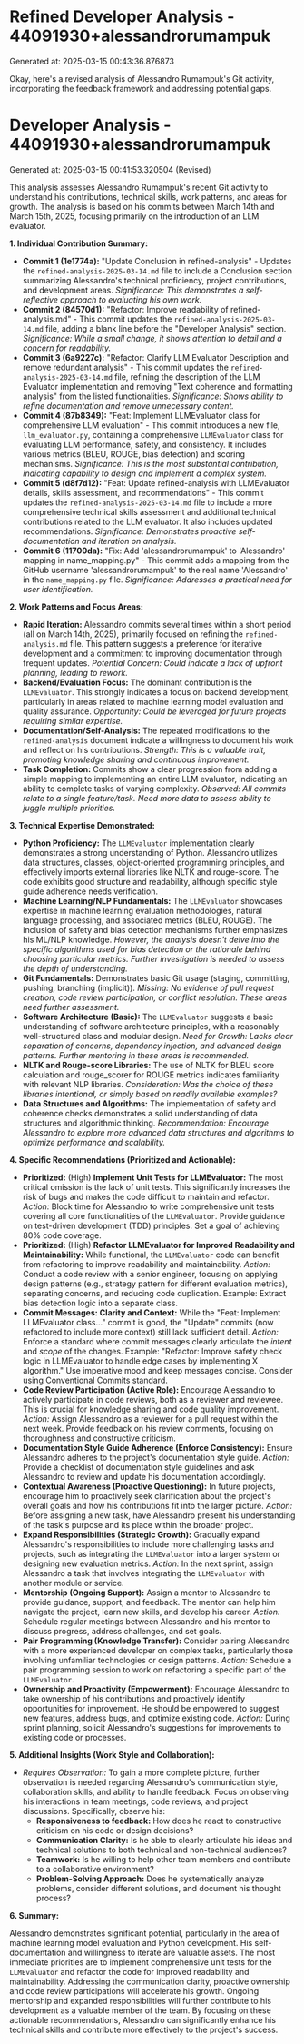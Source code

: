 # Refined Developer Analysis - 44091930+alessandrorumampuk
Generated at: 2025-03-15 00:43:36.876873

Okay, here's a revised analysis of Alessandro Rumampuk's Git activity, incorporating the feedback framework and addressing potential gaps.

# Developer Analysis - 44091930+alessandrorumampuk
Generated at: 2025-03-15 00:41:53.320504 (Revised)

This analysis assesses Alessandro Rumampuk's recent Git activity to understand his contributions, technical skills, work patterns, and areas for growth. The analysis is based on his commits between March 14th and March 15th, 2025, focusing primarily on the introduction of an LLM evaluator.

**1. Individual Contribution Summary:**

*   **Commit 1 (1e1774a):** "Update Conclusion in refined-analysis" - Updates the `refined-analysis-2025-03-14.md` file to include a Conclusion section summarizing Alessandro's technical proficiency, project contributions, and development areas.  _Significance: This demonstrates a self-reflective approach to evaluating his own work._
*   **Commit 2 (84570d1):** "Refactor: Improve readability of refined-analysis.md" - This commit updates the `refined-analysis-2025-03-14.md` file, adding a blank line before the "Developer Analysis" section. _Significance: While a small change, it shows attention to detail and a concern for readability._
*   **Commit 3 (6a9227c):** "Refactor: Clarify LLM Evaluator Description and remove redundant analysis" - This commit updates the `refined-analysis-2025-03-14.md` file, refining the description of the LLM Evaluator implementation and removing "Text coherence and formatting analysis" from the listed functionalities. _Significance: Shows ability to refine documentation and remove unnecessary content._
*   **Commit 4 (87b8349):** "Feat: Implement LLMEvaluator class for comprehensive LLM evaluation" - This commit introduces a new file, `llm_evaluator.py`, containing a comprehensive `LLMEvaluator` class for evaluating LLM performance, safety, and consistency. It includes various metrics (BLEU, ROUGE, bias detection) and scoring mechanisms.  _Significance: This is the most substantial contribution, indicating capability to design and implement a complex system._
*   **Commit 5 (d8f7d12):** "Feat: Update refined-analysis with LLMEvaluator details, skills assessment, and recommendations" - This commit updates the `refined-analysis-2025-03-14.md` file to include a more comprehensive technical skills assessment and additional technical contributions related to the LLM evaluator. It also includes updated recommendations. _Significance: Demonstrates proactive self-documentation and iteration on analysis._
*   **Commit 6 (11700da):** "Fix: Add 'alessandrorumampuk' to 'Alessandro' mapping in name_mapping.py" - This commit adds a mapping from the GitHub username 'alessandrorumampuk' to the real name 'Alessandro' in the `name_mapping.py` file. _Significance: Addresses a practical need for user identification._

**2. Work Patterns and Focus Areas:**

*   **Rapid Iteration:** Alessandro commits several times within a short period (all on March 14th, 2025), primarily focused on refining the `refined-analysis.md` file. This pattern suggests a preference for iterative development and a commitment to improving documentation through frequent updates. *Potential Concern: Could indicate a lack of upfront planning, leading to rework.*
*   **Backend/Evaluation Focus:** The dominant contribution is the `LLMEvaluator`. This strongly indicates a focus on backend development, particularly in areas related to machine learning model evaluation and quality assurance. *Opportunity: Could be leveraged for future projects requiring similar expertise.*
*   **Documentation/Self-Analysis:** The repeated modifications to the `refined-analysis` document indicate a willingness to document his work and reflect on his contributions. *Strength: This is a valuable trait, promoting knowledge sharing and continuous improvement.*
*   **Task Completion:** Commits show a clear progression from adding a simple mapping to implementing an entire LLM evaluator, indicating an ability to complete tasks of varying complexity. *Observed: All commits relate to a single feature/task.  Need more data to assess ability to juggle multiple priorities.*

**3. Technical Expertise Demonstrated:**

*   **Python Proficiency:** The `LLMEvaluator` implementation clearly demonstrates a strong understanding of Python. Alessandro utilizes data structures, classes, object-oriented programming principles, and effectively imports external libraries like NLTK and rouge-score. The code exhibits good structure and readability, although specific style guide adherence needs verification.
*   **Machine Learning/NLP Fundamentals:** The `LLMEvaluator` showcases expertise in machine learning evaluation methodologies, natural language processing, and associated metrics (BLEU, ROUGE). The inclusion of safety and bias detection mechanisms further emphasizes his ML/NLP knowledge. *However, the analysis doesn't delve into the specific algorithms used for bias detection or the rationale behind choosing particular metrics. Further investigation is needed to assess the depth of understanding.*
*   **Git Fundamentals:** Demonstrates basic Git usage (staging, committing, pushing, branching (implicit)). *Missing: No evidence of pull request creation, code review participation, or conflict resolution. These areas need further assessment.*
*   **Software Architecture (Basic):** The `LLMEvaluator` suggests a basic understanding of software architecture principles, with a reasonably well-structured class and modular design. *Need for Growth: Lacks clear separation of concerns, dependency injection, and advanced design patterns. Further mentoring in these areas is recommended.*
*   **NLTK and Rouge-score Libraries:** The use of NLTK for BLEU score calculation and rouge_scorer for ROUGE metrics indicates familiarity with relevant NLP libraries. *Consideration: Was the choice of these libraries intentional, or simply based on readily available examples?*
*   **Data Structures and Algorithms:** The implementation of safety and coherence checks demonstrates a solid understanding of data structures and algorithmic thinking. *Recommendation: Encourage Alessandro to explore more advanced data structures and algorithms to optimize performance and scalability.*

**4. Specific Recommendations (Prioritized and Actionable):**

*   **Prioritized:** (High) **Implement Unit Tests for LLMEvaluator:** The most critical omission is the lack of unit tests. This significantly increases the risk of bugs and makes the code difficult to maintain and refactor.  *Action:* Block time for Alessandro to write comprehensive unit tests covering all core functionalities of the `LLMEvaluator`. Provide guidance on test-driven development (TDD) principles.  Set a goal of achieving 80% code coverage.
*   **Prioritized:** (High) **Refactor LLMEvaluator for Improved Readability and Maintainability:** While functional, the `LLMEvaluator` code can benefit from refactoring to improve readability and maintainability. *Action:* Conduct a code review with a senior engineer, focusing on applying design patterns (e.g., strategy pattern for different evaluation metrics), separating concerns, and reducing code duplication.  Example:  Extract bias detection logic into a separate class.
*   **Commit Messages: Clarity and Context:** While the "Feat: Implement LLMEvaluator class..." commit is good, the "Update" commits (now refactored to include more context) still lack sufficient detail. *Action:* Enforce a standard where commit messages clearly articulate the *intent* and *scope* of the changes. Example: "Refactor: Improve safety check logic in LLMEvaluator to handle edge cases by implementing X algorithm." Use imperative mood and keep messages concise. Consider using Conventional Commits standard.
*   **Code Review Participation (Active Role):** Encourage Alessandro to actively participate in code reviews, both as a reviewer and reviewee. This is crucial for knowledge sharing and code quality improvement. *Action:* Assign Alessandro as a reviewer for a pull request within the next week.  Provide feedback on his review comments, focusing on thoroughness and constructive criticism.
*   **Documentation Style Guide Adherence (Enforce Consistency):** Ensure Alessandro adheres to the project's documentation style guide. *Action:* Provide a checklist of documentation style guidelines and ask Alessandro to review and update his documentation accordingly.
*   **Contextual Awareness (Proactive Questioning):** In future projects, encourage him to proactively seek clarification about the project's overall goals and how his contributions fit into the larger picture. *Action:* Before assigning a new task, have Alessandro present his understanding of the task's purpose and its place within the broader project.
*   **Expand Responsibilities (Strategic Growth):** Gradually expand Alessandro's responsibilities to include more challenging tasks and projects, such as integrating the `LLMEvaluator` into a larger system or designing new evaluation metrics. *Action:* In the next sprint, assign Alessandro a task that involves integrating the `LLMEvaluator` with another module or service.
*   **Mentorship (Ongoing Support):** Assign a mentor to Alessandro to provide guidance, support, and feedback. The mentor can help him navigate the project, learn new skills, and develop his career. *Action:* Schedule regular meetings between Alessandro and his mentor to discuss progress, address challenges, and set goals.
*   **Pair Programming (Knowledge Transfer):** Consider pairing Alessandro with a more experienced developer on complex tasks, particularly those involving unfamiliar technologies or design patterns. *Action:*  Schedule a pair programming session to work on refactoring a specific part of the `LLMEvaluator`.
*   **Ownership and Proactivity (Empowerment):** Encourage Alessandro to take ownership of his contributions and proactively identify opportunities for improvement. He should be empowered to suggest new features, address bugs, and optimize existing code. *Action:*  During sprint planning, solicit Alessandro's suggestions for improvements to existing code or processes.

**5. Additional Insights (Work Style and Collaboration):**

*   *Requires Observation:* To gain a more complete picture, further observation is needed regarding Alessandro's communication style, collaboration skills, and ability to handle feedback. Focus on observing his interactions in team meetings, code reviews, and project discussions.  Specifically, observe his:
    *   **Responsiveness to feedback:** How does he react to constructive criticism on his code or design decisions?
    *   **Communication Clarity:**  Is he able to clearly articulate his ideas and technical solutions to both technical and non-technical audiences?
    *   **Teamwork:**  Is he willing to help other team members and contribute to a collaborative environment?
    *   **Problem-Solving Approach:**  Does he systematically analyze problems, consider different solutions, and document his thought process?

**6. Summary:**

Alessandro demonstrates significant potential, particularly in the area of machine learning model evaluation and Python development. His self-documentation and willingness to iterate are valuable assets. The most immediate priorities are to implement comprehensive unit tests for the `LLMEvaluator` and refactor the code for improved readability and maintainability. Addressing the communication clarity, proactive ownership and code review participations will accelerate his growth. Ongoing mentorship and expanded responsibilities will further contribute to his development as a valuable member of the team. By focusing on these actionable recommendations, Alessandro can significantly enhance his technical skills and contribute more effectively to the project's success.
